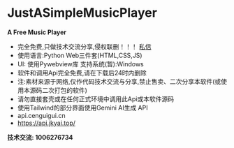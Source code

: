 # JustASimpleMusicPlayer
**A Free Music Player**
- 完全免费,只做技术交流分享,侵权联删！！！ [私信](https://space.bilibili.com/3546554124209112)
- 使用语言:Python Web三件套(HTML,CSS,JS)
- UI: 使用Pywebview库 支持系统(暂):Windows
- 软件和调用Api完全免费,请在下载后24时内删除
- 注:素材来源于网络,仅作代码技术交流与分享,禁止售卖、二次分享本软件(或使用本源码二次打包的软件)
- 请勿直接套壳或在任何正式环境中调用此Api或本软件源码
- 使用Tailwind的部分界面使用Gemini AI生成
API
- api.cenguigui.cn
- https://api.jkyai.top/

**技术交流: 1006276734**

